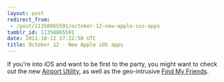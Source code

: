```yaml
---
layout: post
redirect_from:
 - /post/11358865591/october-12-new-apple-ios-apps
tumblr_id: 11358865591
date: 2011-10-12 17:22:50 UTC
title: October 12 - New Apple iOS apps
---
```


If you're into iOS and want to be first to the party, you might want to check out the new [Airport Utility](http://itunes.apple.com/app/airport-utility/id427276530?mt=8), as well as the geo-intrusive [Find My Friends](http://itunes.apple.com/app/find-my-friends/id466122094?mt=8).
